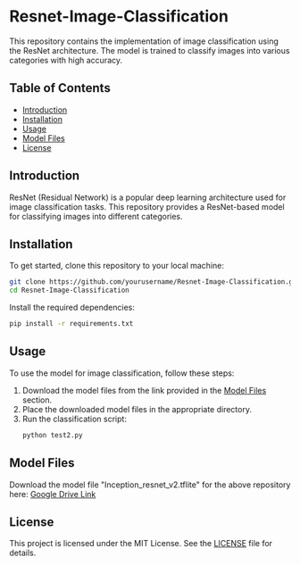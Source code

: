 # Resnet-Image-Classification

This repository contains the implementation of image classification using the ResNet architecture. The model is trained to classify images into various categories with high accuracy.

## Table of Contents
- [Introduction](#introduction)
- [Installation](#installation)
- [Usage](#usage)
- [Model Files](#model-files)
- [License](#license)

## Introduction
ResNet (Residual Network) is a popular deep learning architecture used for image classification tasks. This repository provides a ResNet-based model for classifying images into different categories.

## Installation
To get started, clone this repository to your local machine:
```bash
git clone https://github.com/yourusername/Resnet-Image-Classification.git
cd Resnet-Image-Classification
```

Install the required dependencies:
```bash
pip install -r requirements.txt
```

## Usage
To use the model for image classification, follow these steps:

1. Download the model files from the link provided in the [Model Files](#model-files) section.
2. Place the downloaded model files in the appropriate directory.
3. Run the classification script:
    ```bash
    python test2.py 
    ```

## Model Files
Download the model file "Inception_resnet_v2.tflite" for the above repository here: [Google Drive Link](https://drive.google.com/drive/folders/1z2Kr2W7oyvf-x0Km12uWvLTEZWNKm136?usp=sharing)

## License
This project is licensed under the MIT License. See the [LICENSE](LICENSE) file for details.